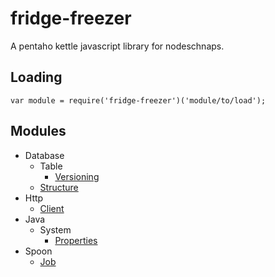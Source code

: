 # fridge-freezer

A pentaho kettle javascript library for nodeschnaps.

## Loading

```JS
var module = require('fridge-freezer')('module/to/load');
```

## Modules
* Database
  * Table
    * [Versioning](doc/Database/Table/Versioning.md)
  * [Structure](doc/Database/Structure.md)
* Http
  * [Client](doc/Http/Client.md)
* Java
  * System
    * [Properties](doc/Java/System/Properties.md)
* Spoon
  * [Job](doc/Spoon/Job.md)
